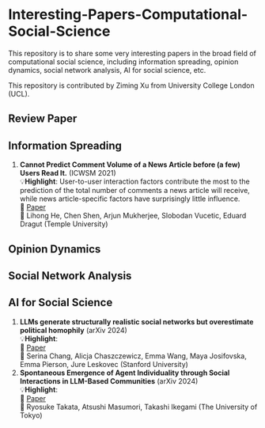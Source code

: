 # Interesting-Papers-Computational-Social-Science

This repository is to share some very interesting papers in the broad field of computational social science, including information spreading, opinion dynamics, social network analysis, AI for social science, etc. 

This repository is contributed by Ziming Xu from University College London (UCL).

## Review Paper


## Information Spreading
1. **Cannot Predict Comment Volume of a News Article before (a few) Users Read It.** (ICWSM 2021)  
:bulb:**Highlight**: User-to-user interaction factors contribute the most to the prediction of the total number of comments a news article will receive, while news article-specific factors have surprisingly little influence.  
:link: [Paper](https://ojs.aaai.org/index.php/ICWSM/article/view/18051)  
:busts_in_silhouette: Lihong He, Chen Shen, Arjun Mukherjee, Slobodan Vucetic, Eduard Dragut (Temple University)  



## Opinion Dynamics

## Social Network Analysis

## AI for Social Science
1. **LLMs generate structurally realistic social networks but overestimate political homophily** (arXiv 2024)  
:bulb:**Highlight**:  
:link: [Paper](https://arxiv.org/abs/2408.16629)  
:busts_in_silhouette: Serina Chang, Alicja Chaszczewicz, Emma Wang, Maya Josifovska, Emma Pierson, Jure Leskovec (Stanford University)  
2. **Spontaneous Emergence of Agent Individuality through Social Interactions in LLM-Based Communities** (arXiv 2024)  
:bulb:**Highlight**:  
:link: [Paper](https://arxiv.org/abs/2411.03252)  
:busts_in_silhouette: Ryosuke Takata, Atsushi Masumori, Takashi Ikegami (The University of Tokyo)  


